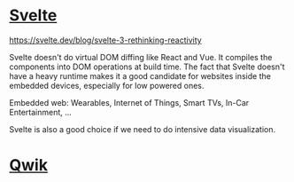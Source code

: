 # [Svelte](https://svelte.dev/)

https://svelte.dev/blog/svelte-3-rethinking-reactivity

Svelte doesn't do virtual DOM diffing like React and Vue.
It compiles the components into DOM operations at build time.
The fact that Svelte doesn't have a heavy runtime makes it
a good candidate for websites inside the embedded devices,
especially for low powered ones.

Embedded web: Wearables, Internet of Things, Smart TVs, In-Car Entertainment, ...

Svelte is also a good choice if we need to do intensive data visualization.

# [Qwik](https://qwik.builder.io/)
